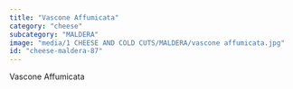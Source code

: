 ```yaml
---
title: "Vascone Affumicata"
category: "cheese"
subcategory: "MALDERA"
image: "media/1 CHEESE AND COLD CUTS/MALDERA/vascone affumicata.jpg"
id: "cheese-maldera-87"
---
```


Vascone Affumicata
